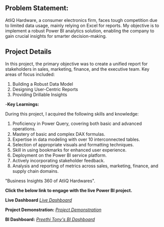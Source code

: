 ## Problem Statement:

AtliQ Hardware, a consumer electronics firm, faces tough competition due to limited data usage, mainly relying on Excel for reports. My objective is to implement a robust Power BI analytics solution, enabling the company to gain crucial insights for smarter decision-making.

## Project Details

In this project, the primary objective was to create a unified report for stakeholders in sales, marketing, finance, and the executive team. Key areas of focus included:

1. Building a Robust Data Model
2. Designing User-Centric Reports
3. Providing Drillable Insights

-**Key Learnings:**

During this project, I acquired the following skills and knowledge:

1. Proficiency in Power Query, covering both basic and advanced operations.
2. Mastery of basic and complex DAX formulas.
3. Expertise in data modeling with over 10 interconnected tables.
4. Selection of appropriate visuals and formatting techniques.
5. Skill in using bookmarks for enhanced user experience.
6. Deployment on the Power BI service platform.
7. Actively incorporating stakeholder feedback.
8. Analysis and reporting of metrics across sales, marketing, finance, and supply chain domains.

"Business Insights 360 of AtliQ Hardwares".

**Click the below link to engage with the live Power BI project.**

**Live Dashboard** _[Live Dashboard](https://app.powerbi.com/view?r=eyJrIjoiOTI4NTE3YWUtMWU4Zi00Y2E3LTk0YzAtY2RhNGY2NTI2NWUyIiwidCI6ImM2ZTU0OWIzLTVmNDUtNDAzMi1hYWU5LWQ0MjQ0ZGM1YjJjNCJ9)_

**Project Demonstration:** _[Project Demonstration](https://www.youtube.com/embed/iK4mL4dCqzg?si=iA2Yir0neWlDhLXe)_

**BI Dashboard:** _[Preethi Tony's BI Dashboard](https://www.novypro.com/profile_projects/preethitony)_
